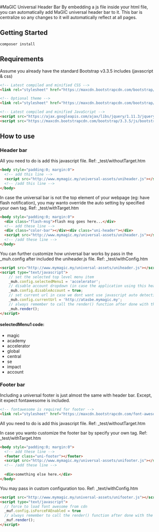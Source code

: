 #MaGIC Universal Header Bar
By embedding a js file inside your html file, you can automatically add MaGIC universal header bar to it. This bar is centralize so any changes to it will automatically reflect at all pages.

## Getting Started

```
composer install
```

## Requirements
Assume you already have the standard Bootstrap v3.3.5 includes (javascript & css)

```html
<!-- Latest compiled and minified CSS -->
<link rel="stylesheet" href="https://maxcdn.bootstrapcdn.com/bootstrap/3.3.5/css/bootstrap.min.css">

<!-- Optional theme -->
<link rel="stylesheet" href="https://maxcdn.bootstrapcdn.com/bootstrap/3.3.5/css/bootstrap-theme.min.css">

<!-- Latest compiled and minified JavaScript -->
<script src="https://ajax.googleapis.com/ajax/libs/jquery/1.11.3/jquery.min.js"></script>
<script src="https://maxcdn.bootstrapcdn.com/bootstrap/3.3.5/js/bootstrap.min.js"></script>
```

## How to use
### Header bar
All you need to do is add this javascript file.
Ref: _test/withoutTarget.htm
```html
<body style="padding:0; margin:0">
  <!-- add this line -->
  <script src="http://www.mymagic.my/universal-assets/uniheader.js"></script>
  <!-- /add this line -->
</body>
```

In case the universal bar is not the top element of your webpage (eg: have flash notification), you may wanto override the auto setting by specified your own tag.
Ref: _test/withTarget.htm

```html
<body style="padding:0; margin:0">
  <div class="flash-msg">flash msg goes here...</div>
  <!-- add these line -->
  <div class="color-bar"></div><div class="uni-header"></div>
  <script src="http://www.mymagic.my/universal-assets/uniheader.js"></script>
  <!-- /add these line -->
</body>
```

You can further customize how universal bar works by pass in the _muh.config after included the uniheader.js file.
Ref: _test/withConfig.htm
```html
<script src="http://www.mymagic.my/universal-assets/uniheader.js"></script>
<script type="text/javascript">
	// set the selected top level menu item
    _muh.config.selectedMenu1 = 'accelerator';
	// disable account dropdown (in case the application using this header havent integrate with connect yet), will just show as a link to connect
    _muh.config.disableAccount = true;
	// set current url in case we dont want use javascript auto detection. this will be pass to connect as redirect_uri.
    _muh.config.currentUrl = 'http://atasbe.mymagic.my';
	// always remember to call the render() function after done with the setting.
	_muh.render();
</script>
```

#### selectedMenu1 code:
  - magic
  - academy
  - accelerator
  - global
  - central
  - se
  - impact
  - account

### Footer bar
Including a universal footer is just almost the same with header bar. 
Except, it expect fontawesome is included. 

```html
<!-- fontawesome is required for footer -->
<link rel="stylesheet" href="https://maxcdn.bootstrapcdn.com/font-awesome/4.4.0/css/font-awesome.min.css">
```
All you need to do is add this javascript file.
Ref: _test/withoutTarget.htm
<body style="padding:0; margin:0">
  <!-- add this line -->
  <script src="http://www.mymagic.my/universal-assets/unifooter.js"></script>
  <!-- /add this line -->
</body>

In case you wanto customize the footer bar by specify your own tag.
Ref: _test/withTarget.htm

```html
<body style="padding:0; margin:0">
  <!-- add these line -->
  <footer class="uni-footer"></footer>
  <script src="http://www.mymagic.my/universal-assets/unifooter.js"></script>
  <!-- /add these line -->
  
  <div>something else here.</div>
</body>
```

You may pass in custom configuration too.
Ref: _text/withConfig.htm

```html
<script src="http://www.mymagic.my/universal-assets/unifooter.js"></script>
<script type="text/javascript">
  // force to load font awesome from cdn
  _muf.config.isForceFAEnabled = true
  // always remember to call the render() function after done with the setting.
  _muf.render();
</script>
```

